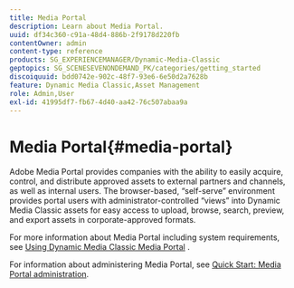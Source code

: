 ```yaml
---
title: Media Portal
description: Learn about Media Portal.
uuid: df34c360-c91a-48d4-886b-2f9178d220fb
contentOwner: admin
content-type: reference
products: SG_EXPERIENCEMANAGER/Dynamic-Media-Classic
geptopics: SG_SCENESEVENONDEMAND_PK/categories/getting_started
discoiquuid: bdd0742e-902c-48f7-93e6-6e50d2a7628b
feature: Dynamic Media Classic,Asset Management
role: Admin,User
exl-id: 41995df7-fb67-4d40-aa42-76c507abaa9a
---
```

# Media Portal{#media-portal}

Adobe Media Portal provides companies with the ability to easily acquire, control, and distribute approved assets to external partners and channels, as well as internal users. The browser-based, “self-serve” environment provides portal users with administrator-controlled “views” into Dynamic Media Classic assets for easy access to upload, browse, search, preview, and export assets in corporate-approved formats.

For more information about Media Portal including system requirements, see [Using Dynamic Media Classic Media Portal](https://www.adobe.com/go/learn_sc7_mediaportalusing_en) <!-- (https://help.adobe.com/en_US/scene7/mediaportal/index.html) -->.

For information about administering Media Portal, see [Quick Start: Media Portal administration](quick-start-media-portal-administration.md#quick_start_media_portal_administration).
